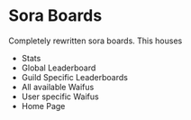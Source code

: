 # Sora Boards

Completely rewritten sora boards. This houses

 - Stats
 - Global Leaderboard
 - Guild Specific Leaderboards
 - All available Waifus
 - User specific Waifus
 - Home Page
